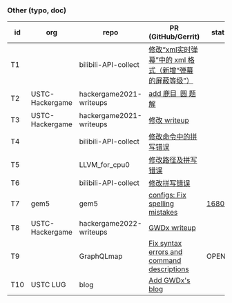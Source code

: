 ### Other (typo, doc)

| id   | org             | repo                    | PR (GitHub/Gerrit)                                           | status                                                       |
| ---- | --------------- | ----------------------- | ------------------------------------------------------------ | ------------------------------------------------------------ |
| T1   |                 | bilibili-API-collect    | [修改“xml实时弹幕”中的 xml 格式（新增“弹幕的屏蔽等级”）](https://github.com/SocialSisterYi/bilibili-API-collect/pull/243) |                                                              |
| T2   | USTC-Hackergame | hackergame2021-writeups | [add 鹿目 圆 题解](https://github.com/USTC-Hackergame/hackergame2021-writeups/pull/43) |                                                              |
| T3   | USTC-Hackergame | hackergame2021-writeups | [修改 writeup](https://github.com/USTC-Hackergame/hackergame2021-writeups/pull/64) |                                                              |
| T4   |                 | bilibili-API-collect    | [修改命令中的拼写错误](https://github.com/SocialSisterYi/bilibili-API-collect/pull/287) |                                                              |
| T5   |                 | LLVM_for_cpu0           | [修改路径及拼写错误](https://github.com/P2Tree/LLVM_for_cpu0/pull/2) |                                                              |
| T6   |                 | bilibili-API-collect    | [修改拼写错误](https://github.com/SocialSisterYi/bilibili-API-collect/pull/318/files) |                                                              |
| T7   | gem5            | gem5                    | [configs: Fix spelling mistakes](https://gem5-review.googlesource.com/c/public/gem5/+/58229) | [1680d7d](https://github.com/gem5/gem5/commit/1680d7dab4a278ea7a04b7a34df32e1470b210f5) |
| T8   | USTC-Hackergame | hackergame2022-writeups | [GWDx writeup](https://github.com/USTC-Hackergame/hackergame2022-writeups/pull/52) |                                                              |
| T9   |                 | GraphQLmap              | [Fix syntax errors and command descriptions](https://github.com/swisskyrepo/GraphQLmap/pull/58) | OPEN                                                         |
| T10  | USTC LUG        | blog                    | [Add GWDx's blog](https://github.com/ustclug/blogs/pull/27)  |                                                              |

 
